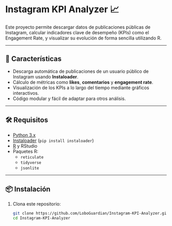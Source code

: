 # Instagram KPI Analyzer 📈

Este proyecto permite descargar datos de publicaciones públicas de Instagram, calcular indicadores clave de desempeño (KPIs) como el Engagement Rate, y visualizar su evolución de forma sencilla utilizando R.

---

## 🚀 Características
- Descarga automática de publicaciones de un usuario público de Instagram usando **Instaloader**.
- Cálculo de métricas como **likes**, **comentarios** y **engagement rate**.
- Visualización de los KPIs a lo largo del tiempo mediante gráficos interactivos.
- Código modular y fácil de adaptar para otros análisis.

---

## 🛠️ Requisitos

- [Python 3.x](https://www.python.org/downloads/)
- [Instaloader](https://instaloader.github.io/) (`pip install instaloader`)
- [R](https://cran.r-project.org/) y RStudio
- Paquetes R:
  - `reticulate`
  - `tidyverse`
  - `jsonlite`

---

## 📦 Instalación

1. Clona este repositorio:
   ```bash
   git clone https://github.com/LoboGuardian/Instagram-KPI-Analyzer.git
   cd Instagram-KPI-Analyzer
